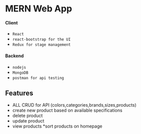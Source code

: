 # MERN Web App

#### Client
* `React`
* `react-bootstrap for the UI`
* `Redux for stage management`

#### Backend
* `nodejs`
* `MongoDB`
* `postman for api testing`

## Features
* ALL CRUD for API (colors,categories,brands,sizes,products)
* create new product based on available specifications 
* delete product
* update product
* view products
*sort products on homepage


